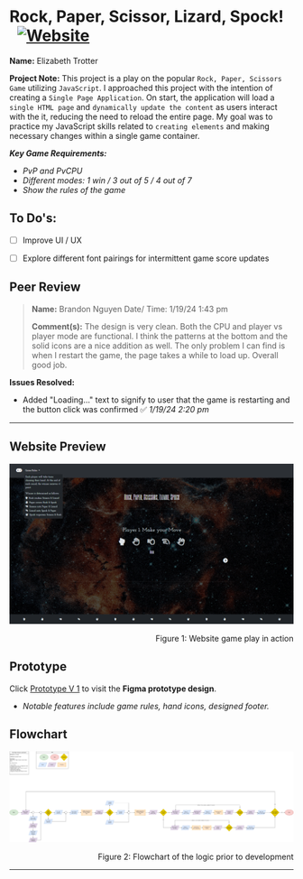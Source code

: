 # Rock, Paper, Scissor, Lizard, Spock! &ensp;<a href="https://rpslsgame.vercel.app/">![Website](https://img.shields.io/website?url=https%3A%2F%2Frpslsgame.vercel.app%2F&up_message=ONLINE&up_color=%23355E3B&down_message=OFFLINE&down_color=%238B0000&style=for-the-badge&logo=vercel)</a>


**Name:** Elizabeth Trotter

**Project Note:** This project is a play on the popular `Rock, Paper, Scissors Game` utilizing `JavaScript`. I approached this project with the intention of creating a `Single Page Application`. On start, the application will load a `single HTML page` and `dynamically update the content` as users interact with the it, reducing the need to reload the entire page. My goal was to practice my JavaScript skills related to `creating elements` and making necessary changes within a single game container. 


***Key Game Requirements:***
- *PvP and PvCPU*
- *Different modes: 1 win / 3 out of 5 / 4 out of 7*
- *Show the rules of the game*


## To Do's:
  - [ ] Improve UI / UX
  - [ ] Explore different font pairings for intermittent game score updates


## Peer Review
> **Name:** Brandon Nguyen Date/ Time: 1/19/24 1:43 pm
> 
> **Comment(s):** The design is very clean. Both the CPU and player vs player mode are functional. I think the patterns at the bottom and the solid icons are a nice addition as well. The only problem I can find is when I restart the game, the page takes a while to load up. Overall good job.

**Issues Resolved:**
- Added "Loading..." text to signify to user that the game is restarting and the button click was confirmed :white_check_mark: *1/19/24 2:20 pm*


---


## Website Preview

![Website preview](./assets/websitepreview.png)
<p align="right">Figure 1: Website game play in action</p>


## Prototype

Click [Prototype V 1](https://www.figma.com/proto/kRB6CfbfABKfZ7iQk4eEnk/Rock-Paper-Scissors-Lizard-Spock?node-id=73-10&starting-point-node-id=73%3A10&mode=design&t=GtNA1yNpvZ9MCyWt-1) 
to visit the **Figma prototype design**.
- *Notable features include game rules, hand icons, designed footer.*


## Flowchart

![Flowchart](./assets/Flowchart.png)
<p align="right">Figure 2: Flowchart of the logic prior to development</p>


---
